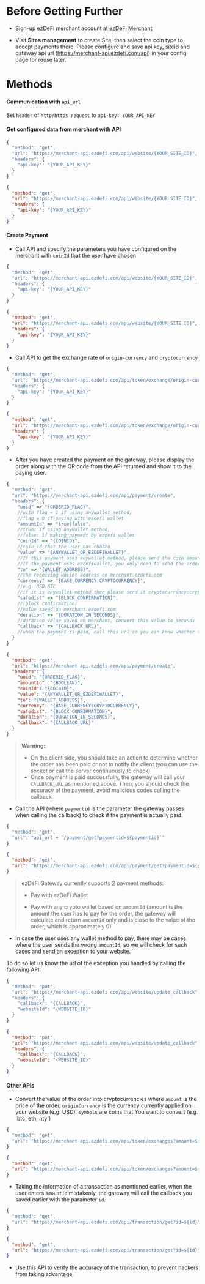# Before Getting Further

- Sign-up ezDeFi merchant account at [ezDeFi Merchant](https://merchant.ezdefi.com)

- Visit **Sites management** to create Site, then select the coin type to accept payments there. Please configure and save api key, siteid and gateway api url (<https://merchant-api.ezdefi.com/api>) in your config page for reuse later.

# Methods

#### Communication with `api_url`

Set `header` of `http/https request` to `api-key: YOUR_API_KEY`

#### Get configured data from merchant with API

<!--
type: tab
title: JSON 
-->

```javascript
{
  "method": "get",
  "url": "https://merchant-api.ezdefi.com/api/website/{YOUR_SITE_ID}",
  "headers": {
    "api-key": "{YOUR_API_KEY}"
  }
}
```

<!--
type: tab
title: HTTP Request 
-->

```json http
{
  "method": "get",
  "url": "https://merchant-api.ezdefi.com/api/website/{YOUR_SITE_ID}",
  "headers": {
    "api-key": "{YOUR_API_KEY}"
  }
}
```

<!-- type: tab-end -->

#### Create Payment

- Call API and specify the parameters you have configured on the merchant with `coinId` that the user have chosen

<!--
type: tab
title: JSON 
-->

```javascript
{
  "method": "get",
  "url": "https://merchant-api.ezdefi.com/api/website/{YOUR_SITE_ID}",
  "headers": {
    "api-key": "{YOUR_API_KEY}"
  }
}
```

<!--
type: tab
title: HTTP Request 
-->

```json http
{
  "method": "get",
  "url": "https://merchant-api.ezdefi.com/api/website/{YOUR_SITE_ID}",
  "headers": {
    "api-key": "{YOUR_API_KEY}"
  }
}
```

<!-- type: tab-end -->

- Call API to get the exchange rate of `origin-currency` and `cryptocurrency` 

<!--
type: tab
title: JSON 
-->

```javascript
{
  "method": "get",
  "url": "https://merchant-api.ezdefi.com/api/token/exchange/origin-currency:cryptocurrency",
  "headers": {
    "api-key": "{YOUR_API_KEY}"
  }
}
```

<!--
type: tab
title: HTTP Request 
-->

```json http
{
  "method": "get",
  "url": "https://merchant-api.ezdefi.com/api/token/exchange/origin-currency:cryptocurrency",
  "headers": {
    "api-key": "{YOUR_API_KEY}"
  }
}
```

<!-- type: tab-end -->

- After you have created the payment on the gateway, please display the order along with the QR code from the API returned and show it to the paying user.

<!--
type: tab
title: JSON 
-->

```javascript
{
  "method": "get", 
  "url": "https://merchant-api.ezdefi.com/api/payment/create", 
  "headers": { 
    "uoid" => "{ORDERID_FLAG}",
    //with flag = 1 if using anywallet method, 
    //flag = 0 if paying with ezdefi wallet
    "amountId" => "true|false",  
    //true: if using anywallet method, 
    //false: if making payment by ezdefi wallet
    "coinId" => "{COINID}", 
    //coin_id that the user has chosen
    "value" => "{ANYWALLET_OR_EZDEFIWALLET}", 
    //If this payment uses anywallet method, please send the coin amount of this order (BTC|ETH|TRX|...) 
    //If the payment uses ezdefiwallet, you only need to send the order amount (USD|VND|..))
    "to" => "{WALLET_ADDRESS}", 
    //the receiving wallet address on merchant.ezdefi.com
    "currency" => "{BASE_CURRENCY:CRYPTOCURRENCY}", 
    //e.g. USD:BTC 
    //if it is anywallet method then please send it cryptocurrency:cryptocurrency e.g. BTC:BTC
    "safedist" => "{BLOCK_CONFIRMATION}", 
    //(block confirmation) 
    //value saved on merchant.ezdefi.com
    "duration" => "{DURATION_IN_SECONDS}", 
    //duration value saved on merchant, convert this value to seconds
    "callback" => "{CALLBACK_URL}", 
    //when the payment is paid, call this url so you can know whether the order has been successfully paid or not, please process the order in that url
  } 
}
```

<!--
type: tab
title: HTTP Request 
-->

```json http
{
  "method": "get",
  "url": "https://merchant-api.ezdefi.com/api/payment/create",
  "headers": {
    "uoid": "{ORDERID_FLAG}",
    "amountId": "{BOOLEAN}",
    "coinId": "{COINID}",
    "value": "{ANYWALLET_OR_EZDEFIWALLET}",
    "to": "{WALLET_ADDRESS}",
    "currency": "{BASE_CURRENCY:CRYPTOCURRENCY}",
    "safedist": "{BLOCK_CONFIRMATION}",
    "duration": "{DURATION_IN_SECONDS}",
    "callback": "{CALLBACK_URL}"
  }
}
```

<!-- type: tab-end -->

<!-- theme: warning -->
> **Warning:**
> * On the client side, you should take an action to determine whether the order has been paid or not to notify the client (you can use the socket or call the server continuously to check)
> * Once payment is paid successfully, the gateway will call your `CALLBACK_URL` as mentioned above. Then, you should check the accuracy of the payment, avoid malicious codes calling the callback.

* Call the API (where `paymentid` is the parameter the gateway passes when calling the callback) to check if the payment is actually paid.


<!--
type: tab
title: JSON 
-->

```javascript
{
  "method": "get", 
  "url": "api_url + `/payment/get?paymentid=${paymentid}`"
}
```

<!--
type: tab
title: HTTP Request 
-->

```json http
{
  "method": "get",
  "url": "https://merchant-api.ezdefi.com/api/payment/get?paymentid=${paymentid}",
}
```

<!-- type: tab-end-->

<!-- theme: info -->

> ezDeFi Gateway currently supports 2 payment methods:
>
> - Pay with ezDeFi Wallet
>
> - Pay with any crypto wallet based on `amountId` (amount is the amount the user has to pay for the order, the gateway will calculate and return `amountId` only and is close to the value of the order, which is approximately 0)

- In case the user uses any wallet method to pay, there may be cases where the user sends the wrong `amountId`, so we will check for such cases and send an exception to your website. 

To do so let us know the url of the exception you handled by calling the following API:

<!--
type: tab
title: JSON 
-->

```javascript
{
  "method": "put",
  "url": "https://merchant-api.ezdefi.com/api/website/update_callback",
  "headers": {
    "callback": "{CALLBACK}",
    "websiteId": "{WEBSITE_ID}"
  }
}
```

<!--
type: tab
title: HTTP Request 
-->

```json http
{
  "method": "put",
  "url": "https://merchant-api.ezdefi.com/api/website/update_callback",
  "headers": {
    "callback": "{CALLBACK}",
    "websiteId": "{WEBSITE_ID}"
  }
}
```
<!-- type: tab-end-->

#### Other APIs

- Convert the value of the order into cryptocurrencies where `amount` is the price of the order, `originCurrency` is the currency currently applied on your website (e.g. USD), `symbols` are coins that You want to convert (e.g. 'btc, eth, nty')

<!--
type: tab
title: JSON 
-->

```javascript
{
  "method": "get", 
  "url": "https://merchant-api.ezdefi.com/api/token/exchanges?amount=${amount} & from=${originCurrency} & to=${symbols}"
}
```

<!--
type: tab
title: HTTP Request 
-->

```json http
{
  "method": "get", 
  "url": "https://merchant-api.ezdefi.com/api/token/exchanges?amount=${amount} & from=${originCurrency} & to=${symbols}"
}
```
<!-- type: tab-end-->

- Taking the information of a transaction as mentioned earlier, when the user enters `amountId` mistakenly, the gateway will call the callback you saved earlier with the parameter `id`.

<!--
type: tab
title: JSON 
-->

```javascript
{
  "method": "get", 
  "url": "https://merchant-api.ezdefi.com/api/transaction/get?id=${id}"
}
```

<!--
type: tab
title: HTTP Request 
-->

```json http
{
  "method": "get", 
  "url": "https://merchant-api.ezdefi.com/api/transaction/get?id=${id}"
}
```
<!-- type: tab-end-->

- Use this API to verify the accuracy of the transaction, to prevent hackers from taking advantage.

